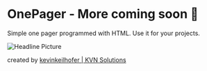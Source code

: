 # OnePager - More coming soon 🚀

Simple one pager programmed with HTML. Use it for your projects.

![Headline Picture](screen_1.png)

created by [kevinkeilhofer | KVN Solutions](https://linktr.ee/kevinkeilhofer)
